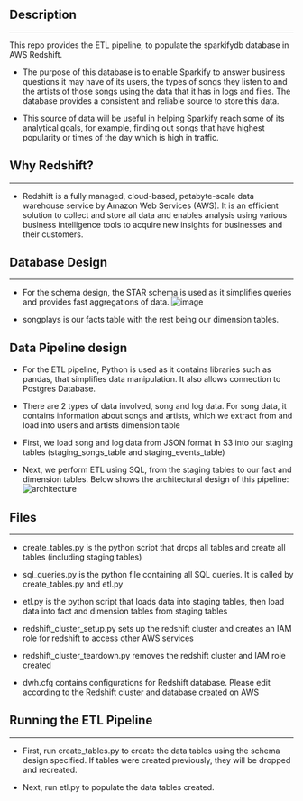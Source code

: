 ## Description
---
This repo provides the ETL pipeline, to populate the sparkifydb database in AWS Redshift.  
* The purpose of this database is to enable Sparkify to answer business questions it may have of its users, the types of songs they listen to and the artists of those songs using the data that it has in logs and files. The database provides a consistent and reliable source to store this data.

* This source of data will be useful in helping Sparkify reach some of its analytical goals, for example, finding out songs that have highest popularity or times of the day which is high in traffic.

## Why Redshift?
--- 
* Redshift is a fully managed, cloud-based, petabyte-scale data warehouse service by Amazon Web Services (AWS). It is an efficient solution to collect and store all data and enables analysis using various business intelligence tools to acquire new insights for businesses and their customers.  


## Database Design
---
* For the schema design, the STAR schema is used as it simplifies queries and provides fast aggregations of data.
![image](https://github.com/SANKHA1/Data-Warehousing-using-AWS-Redshift/assets/45727862/106f1553-4c3c-4dfa-a3b2-0e8126980687)


* songplays is our facts table with the rest being our dimension tables.

## Data Pipeline design
* For the ETL pipeline, Python is used as it contains libraries such as pandas, that simplifies data manipulation. It also allows connection to Postgres Database.

* There are 2 types of data involved, song and log data. For song data, it contains information about songs and artists, which we extract from and load into users and artists dimension table

* First, we load song and log data from JSON format in S3 into our staging tables (staging_songs_table and staging_events_table)

* Next, we perform ETL using SQL, from the staging tables to our fact and dimension tables. Below shows the architectural design of this pipeline:
![architecture](screenshots/architecture.PNG)

## Files
---
* create_tables.py is the python script that drops all tables and create all tables (including staging tables)

* sql_queries.py is the python file containing all SQL queries. It is called by create_tables.py and etl.py

* etl.py is the python script that loads data into staging tables, then load data into fact and dimension tables from staging tables

* redshift_cluster_setup.py sets up the redshift cluster and creates an IAM role for redshift to access other AWS services

* redshift_cluster_teardown.py removes the redshift cluster and IAM role created

* dwh.cfg contains configurations for Redshift database. Please edit according to the Redshift cluster and database created on AWS

## Running the ETL Pipeline
---
* First, run create_tables.py to create the data tables using the schema design specified. If tables were created previously, they will be dropped and recreated.

* Next, run etl.py to populate the data tables created.
